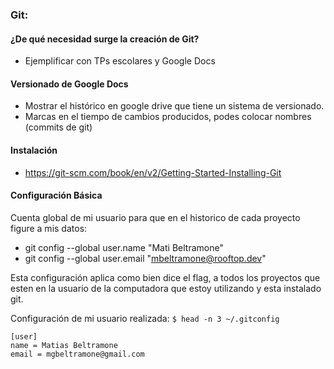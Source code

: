 ### Git:

#### ¿De qué necesidad surge la creación de Git?

- Ejemplificar con TPs escolares y Google Docs

#### Versionado de Google Docs
- Mostrar el histórico en google drive que tiene un sistema de versionado.
- Marcas en el tiempo de cambios producidos, podes colocar nombres (commits de git)

#### Instalación

- https://git-scm.com/book/en/v2/Getting-Started-Installing-Git

#### Configuración Básica
Cuenta global de mi usuario para que en el historico de cada proyecto figure a mis datos:

- git config --global user.name "Mati Beltramone"
- git config --global user.email "mbeltramone@rooftop.dev"

Esta configuración aplica como bien dice el flag, a todos los proyectos que esten en la usuario de la computadora que estoy utilizando y esta instalado git.

Configuración de mi usuario realizada: `$ head -n 3 ~/.gitconfig`

```
[user]
name = Matias Beltramone
email = mgbeltramone@gmail.com
```